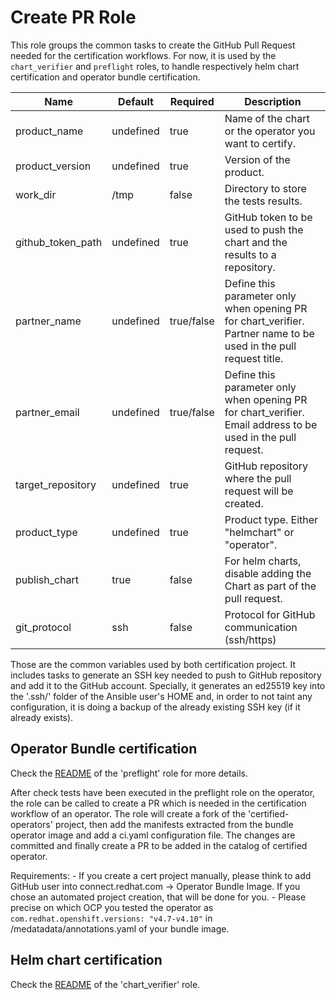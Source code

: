 # Create PR Role
This role groups the common tasks to create the GitHub Pull Request needed for the certification workflows.
For now, it is used by the `chart_verifier` and `preflight` roles, to handle respectively helm chart certification and operator bundle certification.

Name                                | Default   | Required                    | Description
----------------------------------- |-----------|-----------------------------| -------------------------------------------------------------
product_name                        | undefined | true                        | Name of the chart or the operator you want to certify.
product_version                     | undefined | true                        | Version of the product.
work_dir                            | /tmp      | false                       | Directory to store the tests results.
github_token_path                   | undefined | true                        | GitHub token to be used to push the chart and the results to a repository.
partner_name                        | undefined | true/false                  | Define this parameter only when opening PR for chart_verifier. Partner name to be used in the pull request title.
partner_email                       | undefined | true/false                  | Define this parameter only when opening PR for chart_verifier. Email address to be used in the pull request.
target_repository                   | undefined | true                        | GitHub repository where the pull request will be created.
product_type                        | undefined | true                        | Product type. Either "helmchart" or "operator".
publish_chart                       | true      | false                       | For helm charts, disable adding the Chart as part of the pull request.
git_protocol                        | ssh       | false                       | Protocol for GitHub communication (ssh/https)

Those are the common variables used by both certification project.
It includes tasks to generate an SSH key needed to push to GitHub repository and add it to the GitHub account.
Specially, it generates an ed25519 key into the '.ssh/' folder of the Ansible user's HOME and, in order to not taint any configuration, it is doing a backup of the already existing SSH key (if it already exists).

## Operator Bundle certification
Check the [README](roles/preflight/README.md) of the 'preflight' role for more details.

After check tests have been executed in the preflight role on the operator, the role can be called to create a PR which is needed in the certification workflow of an operator.
The role will create a fork of the 'certified-operators' project, then add the manifests extracted from the bundle operator image and add a ci.yaml configuration file. The changes are committed and finally create a PR to be added in the catalog of certified operator.

Requirements:
    - If you create a cert project manually, please think to add GitHub user into connect.redhat.com -> Operator Bundle Image. If you chose an automated project creation, that will be done for you.
    - Please precise on which OCP you tested the operator as `com.redhat.openshift.versions: "v4.7-v4.10"` in /medatadata/annotations.yaml of your bundle image.

## Helm chart certification
Check the [README](roles/chart_verifier/README.md) of the 'chart_verifier' role.

